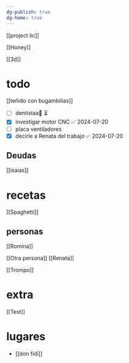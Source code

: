 ```yaml
---
dg-publish: true
dg-home: true
---
```

[[project lic]]

[[Honey]]

[[3d]]

# todo

[[teñido con bugambilias]]

- [ ] dentistaa🔺  ⏳
- [x] investigar motor CNC ✅ 2024-07-20
- [ ] placa ventiladores 
- [x] decirle a Renata del trabajo ✅ 2024-07-20

## Deudas

[[isaias]]


# recetas

[[Spaghetti]]


## personas

[[Romina]]

[[Otra persona]]
[[Renata]]

[[Trompo]]
# extra

[[Test]]

# lugares

 - [[don fidi]]